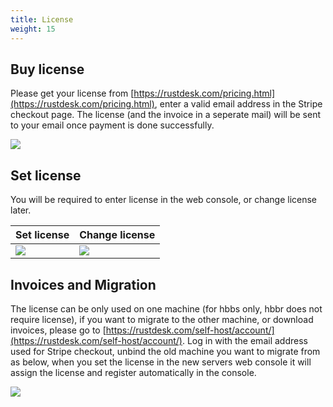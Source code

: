 ```yaml
---
title: License
weight: 15
---
```


## Buy license

Please get your license from [https://rustdesk.com/pricing.html](https://rustdesk.com/pricing.html), enter a valid email address in the Stripe checkout page. The license (and the invoice in a seperate mail) will be sent to your email once payment is done successfully.

![](/docs/en/self-host/pro/license/images/stripe.jpg)

## Set license

You will be required to enter license in the web console, or change license later.

 | Set license | Change license |
 | -- | -- |
 | ![](/docs/en/self-host/pro/license/images/set.png) | ![](/docs/en/self-host/pro/license/images/change.png) |

## Invoices and Migration

The license can be only used on one machine (for hbbs only, hbbr does not require license), if you want to migrate to the other machine, or download invoices, please go to [https://rustdesk.com/self-host/account/](https://rustdesk.com/self-host/account/). Log in with the email address used for Stripe checkout, unbind the old machine you want to migrate from as below, when you set the license in the new servers web console it will assign the license and register automatically in the console.

![](/docs/en/self-host/pro/license/images/unbind.jpg)
